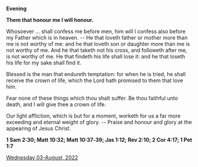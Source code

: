 **Evening**

**Them that honour me I will honour.**
 
Whosoever ... shall confess me before men, him will I confess also before my Father which is in heaven. -- He that loveth father or mother more than me is not worthy of me: and he that loveth son or daughter more than me is not worthy of me. And he that taketh not his cross, and followeth after me, is not worthy of me. He that findeth his life shall lose it: and he that loseth his life for my sake shall find it.
 
Blessed is the man that endureth temptation: for when he is tried, he shall receive the crown of life, which the Lord hath promised to them that love him.
 
Fear none of these things which thou shalt suffer. Be thou faithful unto death, and I will give thee a crown of life.
 
Our light affliction, which is but for a moment, worketh for us a far more exceeding and eternal weight of glory. -- Praise and honour and glory at the appearing of Jesus Christ.  

**1 Sam 2:30; Matt 10:32; Matt 10:37‑39; Jas 1:12; Rev 2:10; 2 Cor 4:17; 1 Pet 1:7**

[Wednesday 03-August, 2022](https://t.me/daily_light)
